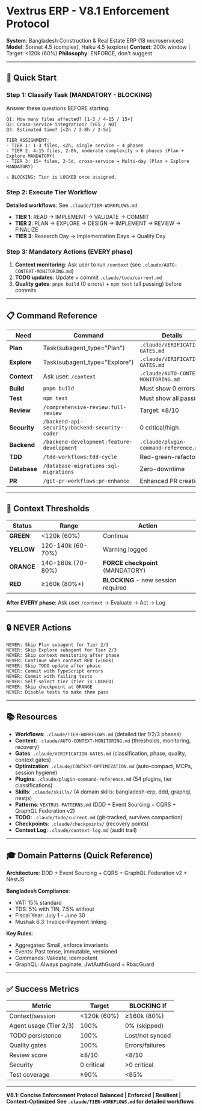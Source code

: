 # Vextrus ERP - V8.1 Enforcement Protocol

**System**: Bangladesh Construction & Real Estate ERP (18 microservices)
**Model**: Sonnet 4.5 (complex), Haiku 4.5 (explore)
**Context**: 200k window | Target: <120k (60%)
**Philosophy**: ENFORCE, don't suggest

---

## 🚀 Quick Start

### Step 1: Classify Task (MANDATORY - BLOCKING)

Answer these questions BEFORE starting:

```
Q1: How many files affected? [1-3 / 4-15 / 15+]
Q2: Cross-service integration? [YES / NO]
Q3: Estimated time? [<2h / 2-8h / 2-5d]

TIER ASSIGNMENT:
- TIER 1: 1-3 files, <2h, single service → 4 phases
- TIER 2: 4-15 files, 2-8h, moderate complexity → 6 phases (Plan + Explore MANDATORY)
- TIER 3: 15+ files, 2-5d, cross-service → Multi-day (Plan + Explore MANDATORY)

⚠️ BLOCKING: Tier is LOCKED once assigned.
```

### Step 2: Execute Tier Workflow

**Detailed workflows**: See `.claude/TIER-WORKFLOWS.md`

- **TIER 1**: READ → IMPLEMENT → VALIDATE → COMMIT
- **TIER 2**: PLAN → EXPLORE → DESIGN → IMPLEMENT → REVIEW → FINALIZE
- **TIER 3**: Research Day → Implementation Days → Quality Day

### Step 3: Mandatory Actions (EVERY phase)

1. **Context monitoring**: Ask user to run `/context` (see `.claude/AUTO-CONTEXT-MONITORING.md`)
2. **TODO updates**: Update + commit `.claude/todo/current.md`
3. **Quality gates**: `pnpm build` (0 errors) + `npm test` (all passing) before commits

---

## 📋 Command Reference

| Need | Command | Details |
|------|---------|---------|
| **Plan** | Task(subagent_type="Plan") | `.claude/VERIFICATION-GATES.md` |
| **Explore** | Task(subagent_type="Explore") | `.claude/VERIFICATION-GATES.md` |
| **Context** | Ask user: `/context` | `.claude/AUTO-CONTEXT-MONITORING.md` |
| **Build** | `pnpm build` | Must show 0 errors |
| **Test** | `npm test` | Must show all passing |
| **Review** | `/comprehensive-review:full-review` | Target: ≥8/10 |
| **Security** | `/backend-api-security:backend-security-coder` | 0 critical/high |
| **Backend** | `/backend-development:feature-development` | `.claude/plugin-command-reference.md` |
| **TDD** | `/tdd-workflows:tdd-cycle` | Red-green-refactor |
| **Database** | `/database-migrations:sql-migrations` | Zero-downtime |
| **PR** | `/git-pr-workflows:pr-enhance` | Enhanced PR creation |

---

## 🎯 Context Thresholds

| Status | Range | Action |
|--------|-------|--------|
| **GREEN** | <120k (60%) | Continue |
| **YELLOW** | 120-140k (60-70%) | Warning logged |
| **ORANGE** | 140-160k (70-80%) | **FORCE checkpoint** (MANDATORY) |
| **RED** | ≥160k (80%+) | **BLOCKING** - new session required |

**After EVERY phase**: Ask user `/context` → Evaluate → Act → Log

---

## 🔒 NEVER Actions

```
NEVER: Skip Plan subagent for Tier 2/3
NEVER: Skip Explore subagent for Tier 2/3
NEVER: Skip context monitoring after phase
NEVER: Continue when context RED (≥160k)
NEVER: Skip TODO update after phase
NEVER: Commit with TypeScript errors
NEVER: Commit with failing tests
NEVER: Self-select tier (tier is LOCKED)
NEVER: Skip checkpoint at ORANGE
NEVER: Disable tests to make them pass
```

---

## 📚 Resources

- **Workflows**: `.claude/TIER-WORKFLOWS.md` (detailed tier 1/2/3 phases)
- **Context**: `.claude/AUTO-CONTEXT-MONITORING.md` (thresholds, monitoring, recovery)
- **Gates**: `.claude/VERIFICATION-GATES.md` (classification, phase, quality, context gates)
- **Optimization**: `.claude/CONTEXT-OPTIMIZATION.md` (auto-compact, MCPs, session hygiene)
- **Plugins**: `.claude/plugin-command-reference.md` (54 plugins, tier classifications)
- **Skills**: `.claude/skills/` (4 domain skills: bangladesh-erp, ddd, graphql, nestjs)
- **Patterns**: `VEXTRUS-PATTERNS.md` (DDD + Event Sourcing + CQRS + GraphQL Federation v2)
- **TODO**: `.claude/todo/current.md` (git-tracked, survives compaction)
- **Checkpoints**: `.claude/checkpoints/` (recovery points)
- **Context Log**: `.claude/context-log.md` (audit trail)

---

## 🎓 Domain Patterns (Quick Reference)

**Architecture**: DDD + Event Sourcing + CQRS + GraphQL Federation v2 + NestJS

**Bangladesh Compliance**:
- VAT: 15% standard
- TDS: 5% with TIN, 7.5% without
- Fiscal Year: July 1 - June 30
- Mushak 6.3: Invoice-Payment linking

**Key Rules**:
- Aggregates: Small, enforce invariants
- Events: Past tense, immutable, versioned
- Commands: Validate, idempotent
- GraphQL: Always paginate, JwtAuthGuard + RbacGuard

---

## ✅ Success Metrics

| Metric | Target | BLOCKING If |
|--------|--------|-------------|
| Context/session | <120k (60%) | ≥160k (80%) |
| Agent usage (Tier 2/3) | 100% | 0% (skipped) |
| TODO persistence | 100% | Lost/not synced |
| Quality gates | 100% | Errors/failures |
| Review score | ≥8/10 | <8/10 |
| Security | 0 critical | >0 critical |
| Test coverage | ≥90% | <85% |

---

**V8.1: Concise Enforcement Protocol**
**Balanced | Enforced | Resilient | Context-Optimized**
**See `.claude/TIER-WORKFLOWS.md` for detailed workflows**
